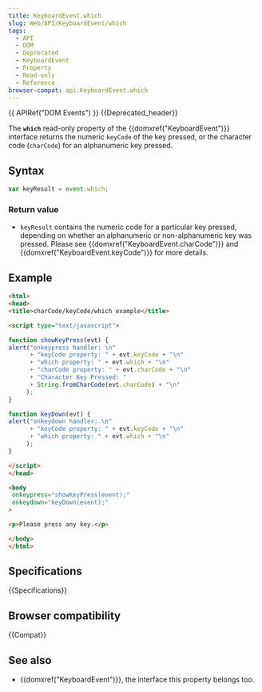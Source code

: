 ```yaml
---
title: KeyboardEvent.which
slug: Web/API/KeyboardEvent/which
tags:
  - API
  - DOM
  - Deprecated
  - KeyboardEvent
  - Property
  - Read-only
  - Reference
browser-compat: api.KeyboardEvent.which
---
```

{{ APIRef("DOM Events") }} {{Deprecated_header}}

The **`which`** read-only property of the
{{domxref("KeyboardEvent")}} interface returns the numeric `keyCode` of the
key pressed, or the character code (`charCode`) for an alphanumeric key
pressed.

## Syntax

```js
var keyResult = event.which;
```

### Return value

- `keyResult` contains the numeric code for a particular key pressed,
  depending on whether an alphanumeric or non-alphanumeric key was pressed. Please see
  {{domxref("KeyboardEvent.charCode")}} and {{domxref("KeyboardEvent.keyCode")}} for
  more details.

## Example

```html
<html>
<head>
<title>charCode/keyCode/which example</title>

<script type="text/javascript">

function showKeyPress(evt) {
alert("onkeypress handler: \n"
      + "keyCode property: " + evt.keyCode + "\n"
      + "which property: " + evt.which + "\n"
      + "charCode property: " + evt.charCode + "\n"
      + "Character Key Pressed: "
      + String.fromCharCode(evt.charCode) + "\n"
     );
}

function keyDown(evt) {
alert("onkeydown handler: \n"
      + "keyCode property: " + evt.keyCode + "\n"
      + "which property: " + evt.which + "\n"
     );
}

</script>
</head>

<body
 onkeypress="showKeyPress(event);"
 onkeydown="keyDown(event);"
>

<p>Please press any key.</p>

</body>
</html>
```

## Specifications

{{Specifications}}

## Browser compatibility

{{Compat}}

## See also

- {{domxref("KeyboardEvent")}}, the interface this property belongs too.
